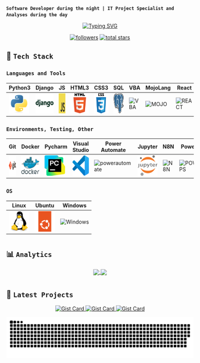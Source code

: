 **`Software Developer during the night | IT Project Specialist and Analyses during the day`**

<p align="center">
  <a href="https://git.io/typing-svg"><img src="https://readme-typing-svg.herokuapp.com?font=Fira+Code&pause=1000&color=D371EF&random=true&width=300&lines=A+Python+Developer;A+Django+Developer;An+Enthusiast&center=true&width=400&height=50"" alt="Typing SVG" /></a>
</p>

<p align="center">
  <a href="https://github.com/TsvetanG2">
    <img alt="followers" title="Follow me on Github" src="https://custom-icon-badges.demolab.com/github/followers/TsvetanG2?color=8B0000&labelColor=000000&style=for-the-badge&logo=person-add&label=Followers&logoColor=white"/></a>
  <a href="https://github.com/TsvetanG2?tab=repositories&sort=stargazers">
    <img alt="total stars" title="Total stars on GitHub" src="https://custom-icon-badges.demolab.com/github/stars/TsvetanG2?color=800080&style=for-the-badge&labelColor=000000&logo=star"/></a>
</p>

## 🧰&nbsp;**`Tech Stack`**
### **`Languages and Tools`**
| Python3 | Django | JS | HTML3 | CSS3 | SQL | VBA | MojoLang | React | Flask | C# |
|----------|----------|----------|-----|----------|----------|----------|----------|----------|----------|----------|
|  <img src="https://github.com/devicons/devicon/blob/master/icons/python/python-original.svg" title="Python"  alt="Python" width="55" height="55"/> |  <img src="https://github.com/devicons/devicon/blob/master/icons/django/django-plain-wordmark.svg" title="Django"  alt="Django" width="55" height="55"/> |  <img src="https://github.com/devicons/devicon/blob/master/icons/javascript/javascript-original.svg" title="JavaScript" alt="JavaScript" width="55" height="55"/> |  <img src="https://github.com/devicons/devicon/blob/master/icons/html5/html5-original-wordmark.svg" title="HTML5" alt="HTML5" width="55" height="55"/>|  <img src="https://github.com/devicons/devicon/blob/master/icons/css3/css3-original-wordmark.svg" title="CSS3" alt="CSS3" width="55" height="55"/>|<img src="https://github.com/devicons/devicon/blob/master/icons/postgresql/postgresql-original.svg" title="pg" alt="pg" width="55" height="55"/>|<img src="https://github.com/user-attachments/assets/34cfd6b3-c14b-49ed-bee0-8f6ce0cda9b7" title="vba" alt="VBA" width="55" height="55"/>|<img src="https://github.com/user-attachments/assets/a3d42b7b-114e-49a1-a2d0-fdb10e466e08" title="Mojo" alt="MOJO" width="80" height="55"/>|<img src="https://github.com/user-attachments/assets/09d276e4-8668-40ca-918a-408977299cd7" title="React" alt="REACT" width="55" height="55"/>|<img src="https://github.com/user-attachments/assets/070874a2-2faa-4837-9478-05169e3b0023" title="flask" alt="FLASK" width="80" height="55"/>|<img src="https://github.com/user-attachments/assets/b5d1600a-ff34-4073-a012-c49047d7ee33" title="csharp" alt="C#" width="55" height="55"/>





### **`Environments, Testing, Other`**

| Git | Docker | Pycharm | Visual Studio | Power Automate | Jupyter | N8N | PowerApps |
|----------|----------|----------|----------|--------|-----|----------|----------|
|  <img src="https://github.com/devicons/devicon/blob/master/icons/git/git-original-wordmark.svg" title="Git" alt="Git" width="55" height="55"/>|<img src="https://github.com/devicons/devicon/blob/master/icons/docker/docker-original-wordmark.svg" title="Docker" alt="Docker" width="55" height="55"/>|<img src="https://github.com/devicons/devicon/blob/master/icons/pycharm/pycharm-original.svg" title="pycharm" alt="pycharm" width="55" height="55"/>|<img src="https://github.com/devicons/devicon/blob/master/icons/vscode/vscode-original.svg" title="vscode" alt="vscode" width="55" height="55"/>|<img src="https://github.com/user-attachments/assets/7cdad967-9f4b-4d75-a52e-b56f06455b26" title="powerautomate" alt="powerautomate" width="100" height="55"/>|<img src="https://github.com/devicons/devicon/blob/master/icons/jupyter/jupyter-original-wordmark.svg" title="Jupiter" alt="Jupiter" width="55" height="55"/>|<img src="https://github.com/user-attachments/assets/f283a993-306d-4400-8a30-258f77170887" title="n8n" alt="N8N" width="55" height="55"/>|<img src="https://github.com/user-attachments/assets/60ea6be3-090f-4920-a247-820565730603" title="PowerApps" alt="POWERAPPS" width="55" height="55"/>




### **`OS`**

| Linux | Ubuntu | Windows |
|----------|----------|----------|
| <img src="https://github.com/devicons/devicon/blob/master/icons/linux/linux-original.svg" title="Linux" alt="Linux" width="55" height="55"/> | <img src="https://github.com/devicons/devicon/blob/master/icons/ubuntu/ubuntu-original.svg" title="Ubuntu" alt="Ubuntu" width="55" height="55"/> | <img src="https://github.com/canaleal/devicon/blob/new-icon-kali-linux/icons/windows11/windows11-original-wordmark.svg" title="Windows" alt="Windows" width="55" height="55"/> | 

#
                                       
## 📊&nbsp;**`Analytics`**
<p align="center">
  <a href="https://github.com/TsvetanG2">
    <img height=150 align="center" src="https://github-readme-stats.vercel.app/api?username=TsvetanG2&show_icons=true&locale=en&theme=dracula&rank_icon=github" />
  </a>
  <a href="https://github.com/TsvetanG2">
    <img height=150 align="center" src="https://github-readme-stats.vercel.app/api/top-langs/?username=TsvetanG2&layout=compact&show_icons=true&theme=dracula" />
</a>
</p>

#

## 👾&nbsp;**`Latest Projects`**
<p align="center">
  <a href="https://github.com/TsvetanG2/Multi-tenant-Custom-App">
    <img src="https://github-readme-stats.vercel.app/api/pin/?username=TsvetanG2&repo=Multi-tenant-Custom-App&theme=cobalt" alt="Gist Card">
  </a>
  <a href="https://github.com/TsvetanG2/PDF-To-Excel-Converter">
    <img src="https://github-readme-stats.vercel.app/api/pin/?username=TsvetanG2&repo=PDF-To-Excel-Converter&theme=cobalt" alt="Gist Card">
  </a>
  <a href="https://github.com/TsvetanG2/Advanced-Local-OCR">
    <img src="https://github-readme-stats.vercel.app/api/pin/?username=TsvetanG2&repo=Advanced-Local-OCR&theme=cobalt" alt="Gist Card">
  </a>
</p>

![snake svg](https://github.com/TsvetanG2/TsvetanG2/blob/output/github-contribution-grid-snake-dark.svg)

